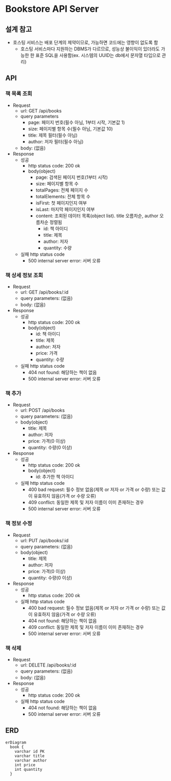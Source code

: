 # Bookstore API Server 

## 설계 참고
- 호스팅 서비스는 배포 단계의 제약이므로, 가능하면 코드에는 영향이 없도록 함
  - 호스팅 서비스마다 지원하는 DBMS가 다르므로, 성능상 불이익이 있더라도 가능한 한 표준 SQL을 사용함(ex. 시스템의 UUID는 db에서 문자열 타입으로 관리)

## API
### 책 목록 조회
- Request
  - url: GET /api/books
  - query parameters
    - page: 페이지 번호(필수 아님, 1부터 시작, 기본값 1)
    - size: 페이지별 항목 수(필수 아님, 기본값 10)
    - title: 제목 필터(필수 아님)
    - author: 저자 필터(필수 아님)
  - body: (없음)
- Response
  - 성공
    - http status code: 200 ok
    - body(object)
      - page: 검색된 페이지 번호(1부터 시작)
      - size: 페이지별 항목 수
      - totalPages: 전체 페이지 수
      - totalElements: 전체 항목 수
      - isFirst: 첫 페이지인지 여부
      - isLast: 마지막 페이지인지 여부
      - content: 조회된 데이터 목록(object list). title 오름차순, author 오름차순 정렬됨
        - id: 책 아이디
        - title: 제목
        - author: 저자
        - quantity: 수량
  - 실패 http status code
    - 500 internal server error: 서버 오류

### 책 상세 정보 조회
- Request
  - url: GET /api/books/:id
  - query parameters: (없음)
  - body: (없음)
- Response
  - 성공
    - http status code: 200 ok
    - body(object)
      - id: 책 아이디
      - title: 제목
      - author: 저자
      - price: 가격
      - quantity: 수량
  - 실패 http status code
    - 404 not found: 해당하는 책이 없음
    - 500 internal server error: 서버 오류

### 책 추가
- Request
  - url: POST /api/books
  - query parameters: (없음)
  - body(object)
    - title: 제목
    - author: 저자
    - price: 가격(0 이상)
    - quantity: 수량(0 이상)
- Response
  - 성공
    - http status code: 200 ok
    - body(object)
      - id: 추가한 책 아이디
  - 실패 http status code
    - 400 bad request: 필수 정보 없음(제목 or 저자 or 가격 or 수량) 또는 값이 유효하지 않음(가격 or 수량 오류)
    - 409 conflict: 동일한 제목 및 저자 이름이 이미 존재하는 경우
    - 500 internal server error: 서버 오류

### 책 정보 수정
- Request
  - url: PUT /api/books/:id
  - query parameters: (없음)
  - body(object)
    - title: 제목
    - author: 저자
    - price: 가격(0 이상)
    - quantity: 수량(0 이상)
- Response
  - 성공
    - http status code: 200 ok
  - 실패 http status code
    - 400 bad request: 필수 정보 없음(제목 or 저자 or 가격 or 수량) 또는 값이 유효하지 않음(가격 or 수량 오류)
    - 404 not found: 해당하는 책이 없음
    - 409 conflict: 동일한 제목 및 저자 이름이 이미 존재하는 경우
    - 500 internal server error: 서버 오류

### 책 삭제
- Request
  - url: DELETE /api/books/:id
  - query parameters: (없음)
  - body: (없음)
- Response
  - 성공
    - http status code: 200 ok
  - 실패 http status code
    - 404 not found: 해당하는 책이 없음
    - 500 internal server error: 서버 오류

## ERD
```mermaid
erDiagram
  book {
    varchar id PK
    varchar title
    varchar author
    int price
    int quantity
  }
```